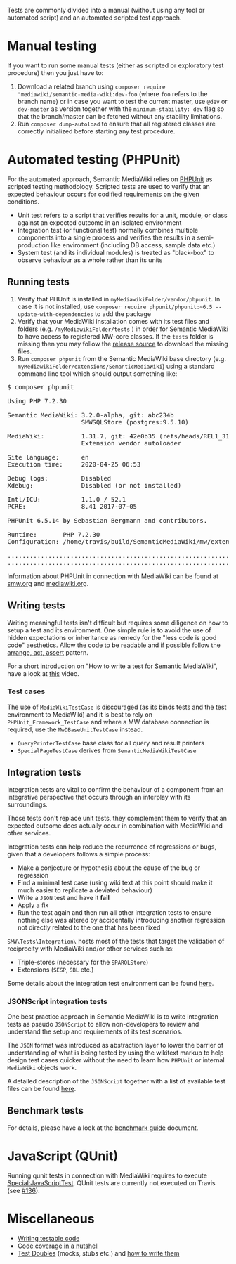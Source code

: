 Tests are commonly divided into a manual (without using any tool or automated
script) and an automated scripted test approach.

# Manual testing

If you want to run some manual tests (either as scripted or exploratory test procedure) then you just have to:

1. Download a related branch using `composer require "mediawiki/semantic-media-wiki:dev-foo` (where `foo` refers to the branch name) or in case you want to test the current master, use `@dev` or `dev-master` as version together with the `minimum-stability: dev` flag so that the branch/master can be fetched without any stability limitations.
2. Run `composer dump-autoload` to ensure that all registered classes are correctly initialized before starting any test procedure.

# Automated testing (PHPUnit)

For the automated approach, Semantic MediaWiki relies on [PHPUnit][phpunit] as scripted testing methodology. Scripted tests are used to verify that an expected behaviour occurs for codified requirements on the given conditions.

- Unit test refers to a script that verifies results for a unit, module, or class against an expected outcome in an isolated environment
- Integration test (or functional test) normally combines multiple components into a single process and verifies the results in a semi-production like environment (including DB access, sample data etc.)
- System test (and its individual modules) is treated as "black-box" to observe behaviour as a whole rather than its units

## Running tests

1. Verify that PHUnit is installed in `myMediawikiFolder/vendor/phpunit`. In case it is not installed, use `composer require phpunit/phpunit:~6.5 --update-with-dependencies` to add the package
2. Verify that your MediaWiki installation comes with its test files and folders (e.g. `/myMediawikiFolder/tests` ) in order for Semantic MediaWiki to have access to registered MW-core classes. If the `tests` folder is missing then you may follow the [release source](https://github.com/wikimedia/mediawiki/releases) to download the missing files.
3. Run `composer phpunit` from the Semantic MediaWiki base directory (e.g. `myMediawikiFolder/extensions/SemanticMediaWiki`) using a standard command line tool which should output something like:

<pre>
$ composer phpunit

Using PHP 7.2.30

Semantic MediaWiki: 3.2.0-alpha, git: abc234b
                    SMWSQLStore (postgres:9.5.10)

MediaWiki:          1.31.7, git: 42e0b35 (refs/heads/REL1_31)
                    Extension vendor autoloader

Site language:      en
Execution time:     2020-04-25 06:53

Debug logs:         Disabled
Xdebug:             Disabled (or not installed)

Intl/ICU:           1.1.0 / 52.1
PCRE:               8.41 2017-07-05

PHPUnit 6.5.14 by Sebastian Bergmann and contributors.

Runtime:       PHP 7.2.30
Configuration: /home/travis/build/SemanticMediaWiki/mw/extensions/SemanticMediaWiki/phpunit.xml.dist

.............................................................   61 / 8526 (  0%)
.............................................................  122 / 8526 (  1%)
</pre>

Information about PHPUnit in connection with MediaWiki can be found at [smw.org][smw] and [mediawiki.org][mw-phpunit-testing].

## Writing tests

Writing meaningful tests isn't difficult but requires some diligence on how to setup a test and its environment. One simple rule is to avoid the use of hidden expectations or inheritance as remedy for the "less code is good code" aesthetics. Allow the code to be readable and if possible follow the [arrange, act, assert][aaa] pattern.

For a short introduction on "How to write a test for Semantic MediaWiki", have a look at [this](https://www.youtube.com/watch?v=v6JRfk5ZmsI) video.

### Test cases

The use of `MediaWikiTestCase` is discouraged (as its binds tests and the test
environment to MediaWiki) and it is best to rely on `PHPUnit_Framework_TestCase`
and where a MW database connection is required, use the `MwDBaseUnitTestCase`
instead.

* `QueryPrinterTestCase` base class for all query and result printers
* `SpecialPageTestCase` derives from `SemanticMediaWikiTestCase`

## Integration tests

Integration tests are vital to confirm the behaviour of a component from an
integrative perspective that occurs through an interplay with its surroundings.

Those tests don't replace unit tests, they complement them to verify that
an expected outcome does actually occur in combination with MediaWiki and
other services.

Integration tests can help reduce the recurrence of regressions or bugs, given
that a developers follows a simple process:

- Make a conjecture or hypothesis about the cause of the bug or regression
- Find a minimal test case (using wiki text at this point should make it much
easier to replicate a deviated behaviour)
- Write a `JSON` test and have it __fail__
- Apply a fix
- Run the test again and then run all other integration tests to ensure nothing
else was altered by accidentally introducing another regression not directly
related to the one that has been fixed

`SMW\Tests\Integration\` hosts most of the tests that target the validation of
reciprocity with MediaWiki and/or other services such as:

- Triple-stores (necessary for the `SPARQLStore`)
- Extensions (`SESP`, `SBL` etc.)

Some details about the integration test environment can be found [here](https://github.com/SemanticMediaWiki/SemanticMediaWiki/blob/master/tests/travis/README.md).

### JSONScript integration tests

One best practice approach in Semantic MediaWiki is to write integration tests as
pseudo `JSONScript` to allow non-developers to review and understand the setup and
requirements of its test scenarios.

The `JSON` format was introduced as abstraction layer to lower the barrier of
understanding of what is being tested by using the wikitext markup to help design
test cases quicker without the need to learn how `PHPUnit` or internal `MediaWiki`
objects work.

A detailed description of the `JSONScript` together with a list of available test
files can be found [here](https://github.com/SemanticMediaWiki/SemanticMediaWiki/tree/master/tests/phpunit/Integration/JSONScript/README.md).

## Benchmark tests

For details, please have a look at the [benchmark guide](https://github.com/SemanticMediaWiki/SemanticMediaWiki/tree/master/tests/phpunit/Benchmark/README.md) document.

# JavaScript (QUnit)

Running qunit tests in connection with MediaWiki requires to execute
[Special:JavaScriptTest][mw-qunit-testing]. QUnit tests are currently not
executed on Travis (see [#136][issue-136]).

# Miscellaneous
* [Writing testable code](https://semantic-mediawiki.org/wiki/Help:Writing_testable_code)
* [Code coverage in a nutshell](https://semantic-mediawiki.org/wiki/Help:Code_coverage_in_a_nutshell)
* [Test Doubles](http://www.martinfowler.com/bliki/TestDouble.html) (mocks, stubs etc.) and [how to write them](http://phpunit.de/manual/4.1/en/test-doubles.html)

[phpunit]: http://phpunit.de/manual/4.1/en/index.html
[smw]: https://www.semantic-mediawiki.org/wiki/PHPUnit_tests
[mw-phpunit-testing]: https://www.mediawiki.org/wiki/Manual:PHP_unit_testing
[mw-qunit-testing]: https://www.mediawiki.org/wiki/Manual:JavaScript_unit_testing
[issue-136]: https://github.com/SemanticMediaWiki/SemanticMediaWiki/pull/136
[phpunit-fixtures]: http://phpunit.de/manual/current/en/fixtures.html
[aaa]: http://c2.com/cgi/wiki?ArrangeActAssert
